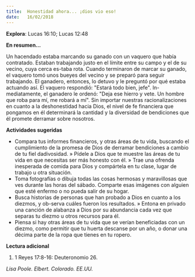 ```yaml
---
title:  Honestidad ahora... ¡dios vio eso!
date:   16/02/2018
---
```


**Explora**: Lucas 16:10; Lucas 12:48 

**En resumen...** 

Un hacendado estaba marcando su ganado con un vaquero que había contratado. Estaban trabajando justo en el límite entre su campo y el de su vecino, cuya cerca es-taba rota. Cuando terminaron de marcar su ganado, el vaquero tomó unos bueyes del vecino y se preparó para seguir trabajando. El ganadero, entonces, lo detuvo y le preguntó por qué estaba actuando así. El vaquero respondió: "Estará todo bien, jefe". In-mediatamente, el ganadero le ordenó: "Deja ese hierro y vete. Un hombre que roba para mí, me robará a mí". Sin importar nuestras racionalizaciones en cuanto a la deshonestidad hacia Dios, el nivel de fe financiera que pongamos en él determinará la cantidad y la diversidad de bendiciones que él promete derramar sobre nosotros. 

**Actividades sugeridas** 

- Compara tus informes financieros, y otras áreas de tu vida, buscando el cumplimiento de la promesa de Dios de derramar bendiciones a cambio de tu fiel dadivosidad. » Pídele a Dios que te muestre las áreas de tu vida en que necesitas ser más honesto con él. » Trae una ofrenda inesperada de comida para Dios y compártela en tu clase, lugar de trabajo u otra situación. 
- Toma fotografías o dibuja todas las cosas hermosas y maravillosas que ves durante las horas del sábado. Comparte esas imágenes con alguien que esté enfermo o no pueda salir de su hogar. 
- Busca historias de personas que han probado a Dios en cuanto a los diezmos, y ob-serva cuáles fueron los resultados. » Entona en privado una canción de alabanza a Dios por su abundancia cada vez que separas tu diezmo u otros recursos para él. 
- Piensa si hay otras áreas de tu vida que se verían beneficiadas con un diezmo, como permitir que tu huerta descanse por un año, o donar una décima parte de la ropa que tienes en tu ropero. 

**Lectura adicional** 
1. 1 Reyes 17:8-16: Deuteronomio 26. 

_Lisa Poole. Elbert. Colorado. EE.UU._
